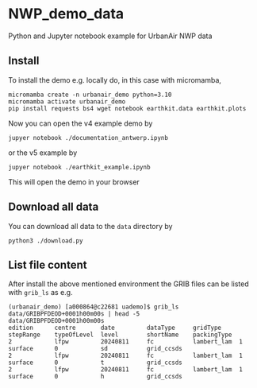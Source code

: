 # NWP_demo_data
Python and Jupyter notebook example for UrbanAir NWP data

## Install

To install the demo e.g. locally do, in this case with micromamba,

```
micromamba create -n urbanair_demo python=3.10 
micromamba activate urbanair_demo
pip install requests bs4 wget notebook earthkit.data earthkit.plots
```
Now you can open the v4 example demo by
```
jupyer notebook ./documentation_antwerp.ipynb
```
or the v5 example by
```
jupyer notebook ./earthkit_example.ipynb
```

This will open the demo in your browser

## Download all data
You can download all data to the `data` directory by
```
python3 ./download.py
```

## List file content
After install the above mentioned environment the GRIB files can be listed with `grib_ls` as e.g.

```
(urbanair_demo) [a000864@c22681 uademo]$ grib_ls data/GRIBPFDEOD+0001h00m00s | head -5
data/GRIBPFDEOD+0001h00m00s
edition      centre       date         dataType     gridType     stepRange    typeOfLevel  level        shortName    packingType  
2            lfpw         20240811     fc           lambert_lam  1            surface      0            sd           grid_ccsds  
2            lfpw         20240811     fc           lambert_lam  1            surface      0            t            grid_ccsds  
2            lfpw         20240811     fc           lambert_lam  1            surface      0            h            grid_ccsds  
```

